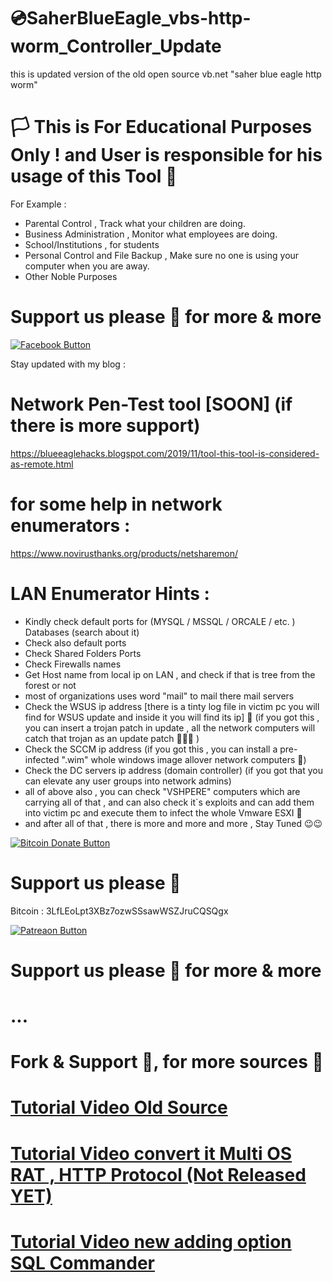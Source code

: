 # 💿SaherBlueEagle_vbs-http-worm_Controller_Update
this is updated version of the old open source vb.net "saher blue eagle http worm"

# 🏳 This is For Educational Purposes Only ! and User is responsible for his usage of this Tool  🔞

For Example : 
- Parental Control , Track what your children are doing.
- Business Administration , Monitor what employees are doing.
- School/Institutions , for students
- Personal Control and File Backup , Make sure no one is using your computer when you are away.
- Other Noble Purposes

# Support us please 🥰 for more & more  

[![Facebook Button](https://raw.githubusercontent.com/SaherBlueEagle/XPR-2020-Free/master/facebook_button.png)](https://www.facebook.com/NsBleeD/posts/)

Stay updated with my blog :
# Network Pen-Test tool [SOON] (if there is more support)
https://blueeaglehacks.blogspot.com/2019/11/tool-this-tool-is-considered-as-remote.html

# for some help in network enumerators : 
https://www.novirusthanks.org/products/netsharemon/
# LAN Enumerator Hints : 
- Kindly  check default ports for (MYSQL / MSSQL / ORCALE / etc. ) Databases (search about it)
- Check also default ports
- Check Shared Folders Ports 
- Check Firewalls names 
- Get Host name from local ip on LAN , and check if that is tree from the forest or not 
- most of organizations uses word "mail" to mail there mail servers 
- Check the WSUS ip address [there is a tinty log file in victim pc you will find for WSUS update and inside it you will find its ip] 🤣 (if you got this , you can insert a trojan patch in update , all the network computers will catch that trojan as an update patch 🤣🤣🤣 )
- Check the SCCM ip address (if you got this , you can install a pre-infected ".wim" whole windows image allover network computers 🤣)
- Check the DC servers ip address (domain controller) (if you got that you can elevate any user groups into network admins)
- all of above also , you can check "VSHPERE" computers which are carrying all of that , and can also check it`s exploits and can add them into victim pc and execute them to infect the whole Vmware ESXI 🤣 
- and after all of that , there is more and more and more , Stay Tuned 😉😉

[![Bitcoin Donate Button](https://raw.githubusercontent.com/SaherBlueEagle/XPR-2020-Free/master/Bitcoin-Donate-button.png)](https://www.facebook.com/NsBleeD/posts/)
# Support us please 🥰  
Bitcoin : 3LfLEoLpt3XBz7ozwSSsawWSZJruCQSQgx

[![Patreaon Button](https://raw.githubusercontent.com/SaherBlueEagle/XPR-2020-Free/master/patreon_button2.png)](https://www.patreon.com/BlueEagle)
# Support us please 🥰 for more & more  
# ...
# Fork & Support 🥰, for more sources 🥰
# [Tutorial Video Old Source](https://www.youtube.com/watch?v=mn2wdL4yiuM "Tutorial 1") 

# [Tutorial Video convert it Multi OS RAT , HTTP Protocol (Not Released YET)](https://www.youtube.com/watch?v=bKWGJ8qyGFo "Tutorial 2")

# [Tutorial Video new adding option SQL Commander](https://www.youtube.com/watch?v=rSDKs_gPV9Y "Tutorial 3") 

